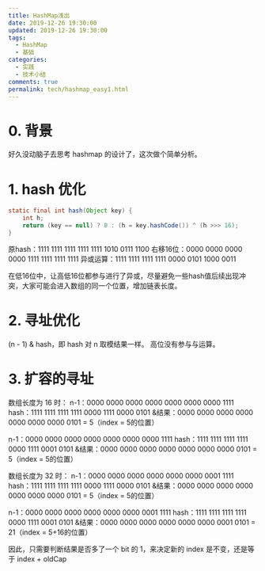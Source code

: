 ```yaml
---
title: HashMap浅出
date: 2019-12-26 19:30:00
updated: 2019-12-26 19:30:00
tags:
  - HashMap
  - 基础
categories: 
  - 实践
  - 技术小结
comments: true
permalink: tech/hashmap_easy1.html    
---
```


# 0. 背景

好久没动脑子去思考 hashmap 的设计了，这次做个简单分析。

# 1. hash 优化

```java
static final int hash(Object key) {
    int h;
    return (key == null) ? 0 : (h = key.hashCode()) ^ (h >>> 16);
}
```

原hash：1111 1111 1111 1111 1111 1010 0111 1100
右移16位：0000 0000 0000 0000 1111 1111 1111 1111
异或运算：1111 1111 1111 1111 0000 0101 1000 0011

在低16位中，让高低16位都参与进行了异或，尽量避免一些hash值后续出现冲突，大家可能会进入数组的同一个位置，增加链表长度。

# 2. 寻址优化

(n - 1) & hash，即 hash 对 n 取模结果一样。
高位没有参与与运算。

# 3. 扩容的寻址

数组长度为 16 时：
n-1：0000 0000 0000 0000 0000 0000 0000 1111
hash：1111 1111 1111 1111 0000 1111 0000 0101
&结果：0000 0000 0000 0000 0000 0000 0000 0101 = 5（index = 5的位置）

n-1：0000 0000 0000 0000 0000 0000 0000 1111
hash：1111 1111 1111 1111 0000 1111 0001 0101
&结果：0000 0000 0000 0000 0000 0000 0000 0101 = 5（index = 5的位置）

数组长度为 32 时：
n-1：0000 0000 0000 0000 0000 0000 0001 1111
hash：1111 1111 1111 1111 0000 1111 0000 0101
&结果：0000 0000 0000 0000 0000 0000 0000 0101 = 5（index = 5的位置）

n-1：0000 0000 0000 0000 0000 0000 0001 1111
hash：1111 1111 1111 1111 0000 1111 0001 0101
&结果：0000 0000 0000 0000 0000 0000 0001 0101 = 21（index = 5+16的位置）

因此，只需要判断结果是否多了一个 bit 的 1，来决定新的 index 是不变，还是等于 index + oldCap